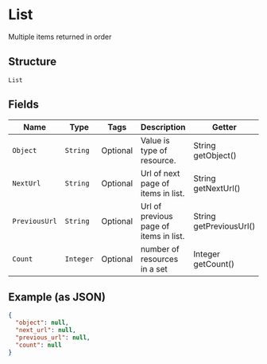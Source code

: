 
# List

Multiple items returned in order

## Structure

`List`

## Fields

| Name | Type | Tags | Description | Getter | Setter |
|  --- | --- | --- | --- | --- | --- |
| `Object` | `String` | Optional | Value is type of resource. | String getObject() | setObject(String object) |
| `NextUrl` | `String` | Optional | Url of next page of items in list. | String getNextUrl() | setNextUrl(String nextUrl) |
| `PreviousUrl` | `String` | Optional | Url of previous page of items in list. | String getPreviousUrl() | setPreviousUrl(String previousUrl) |
| `Count` | `Integer` | Optional | number of resources in a set | Integer getCount() | setCount(Integer count) |

## Example (as JSON)

```json
{
  "object": null,
  "next_url": null,
  "previous_url": null,
  "count": null
}
```


